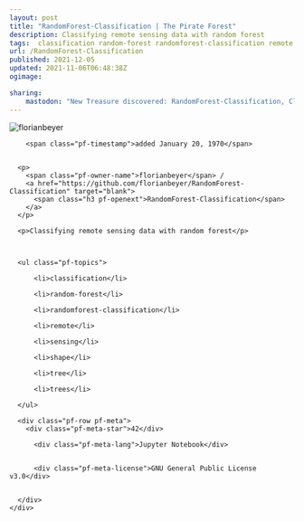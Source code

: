 ```yaml
---
layout: post
title: "RandomForest-Classification | The Pirate Forest"
description: Classifying remote sensing data with random forest
tags:  classification random-forest randomforest-classification remote sensing shape tree trees
url: /RandomForest-Classification
published: 2021-12-05
updated: 2021-11-06T06:48:38Z
ogimage: 

sharing:
    mastodon: "New Treasure discovered: RandomForest-Classification, Classifying remote sensing data with random forest"
---
```

<div class="pf-night-sky-spacer">
    <div id="pf-night-sky" data-stars="42" data-owner="florianbeyer" data-repo="RandomForest-Classification"></div>
    <div class="">
        <dialog>
            Inhalt des Dialogs
        </dialog>
    </div>
</div>


<div class="pf-row pf-pirate pf-small-column" data-pirate-id="o8UiFoMoVz02sO80W3q-c">
    <div>
      <!--<a href="https://github.com/florianbeyer" target="blank">-->
        <div class="pf-pirate-avatar">
          <div class="pf-cross pf-clickable"  onclick="collect('o8UiFoMoVz02sO80W3q-c'); return false;"></div>
          <img src="https://avatars.githubusercontent.com/u/13834280?v=4" title="florianbeyer" alt="florianbeyer"/>
      </div>
      <!--</a>
      <div class="pf-pirate-actions">
        <a class="pf-treasure-add"  title="save in my treasure chest" onclick="collect('o8UiFoMoVz02sO80W3q-c'); return false;" href="#">
          <img src="./assets/coin.svg" alt="treasure"/>
        </a>
        <a class="pf-treasure-remove" onclick="throwAway('o8UiFoMoVz02sO80W3q-c'); return false;">remove</a>
      </div>-->
    </div>
    <div class="pf-ship">
      
        <span class="pf-timestamp">added January 20, 1970</span>
      
      
      <p>
        <span class="pf-owner-name">florianbeyer</span> / 
        <a href="https://github.com/florianbeyer/RandomForest-Classification" target="blank">
          <span class="h3 pf-openext">RandomForest-Classification</span>
        </a>
      </p>

      <p>Classifying remote sensing data with random forest</p>

      

      <ul class="pf-topics">
        
          <li>classification</li>
        
          <li>random-forest</li>
        
          <li>randomforest-classification</li>
        
          <li>remote</li>
        
          <li>sensing</li>
        
          <li>shape</li>
        
          <li>tree</li>
        
          <li>trees</li>
        
      </ul>

      <div class="pf-row pf-meta">
        <div class="pf-meta-star">42</div>
        
          <div class="pf-meta-lang">Jupyter Notebook</div>
        
        
          <div class="pf-meta-license">GNU General Public License v3.0</div>
        
        
      </div>
    </div>
  </div>
